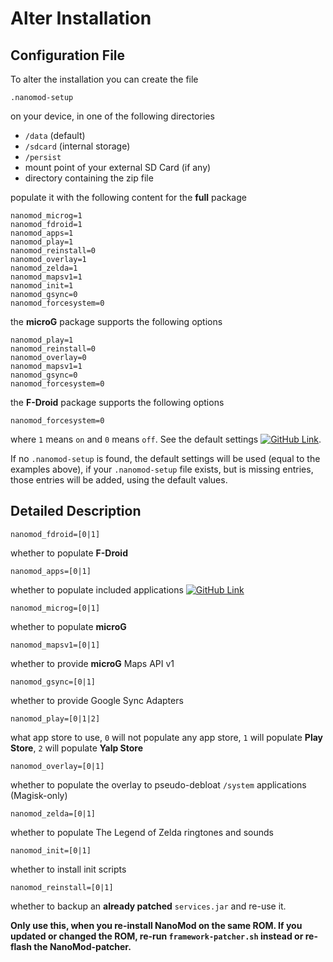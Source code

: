 # Alter Installation

## Configuration File

To alter the installation you can create the file

`.nanomod-setup`

on your device, in one of the following directories

* `/data` (default)
* `/sdcard` (internal storage)
* `/persist`
* mount point of your external SD Card (if any)
* directory containing the zip file

populate it with the following content for the **full** package

```
nanomod_microg=1
nanomod_fdroid=1
nanomod_apps=1
nanomod_play=1
nanomod_reinstall=0
nanomod_overlay=1
nanomod_zelda=1
nanomod_mapsv1=1
nanomod_init=1
nanomod_gsync=0
nanomod_forcesystem=0
```

the **microG** package supports the following options

```
nanomod_play=1
nanomod_reinstall=0
nanomod_overlay=0
nanomod_mapsv1=1
nanomod_gsync=0
nanomod_forcesystem=0
```

the **F-Droid** package supports the following options

```
nanomod_forcesystem=0
```

where `1` means `on` and `0` means `off`. See the default settings [![GitHub Link](github.png)](.nanomod-setup).

If no `.nanomod-setup` is found, the default settings will be used (equal to the examples above), if your `.nanomod-setup` file exists, but is missing entries, those entries will be added, using the default values.

## Detailed Description

`nanomod_fdroid=[0|1]`

whether to populate **F-Droid**

`nanomod_apps=[0|1]`

whether to populate included applications [![GitHub Link](doc/github.png)](doc/Applications.md)

`nanomod_microg=[0|1]`

whether to populate **microG**

`nanomod_mapsv1=[0|1]`

whether to provide **microG** Maps API v1

`nanomod_gsync=[0|1]`

whether to provide Google Sync Adapters

`nanomod_play=[0|1|2]`

what app store to use, `0` will not populate any app store, `1` will populate **Play Store**, `2` will populate **Yalp Store**

`nanomod_overlay=[0|1]`

whether to populate the overlay to pseudo-debloat `/system` applications (Magisk-only)

`nanomod_zelda=[0|1]`

whether to populate The Legend of Zelda ringtones and sounds

`nanomod_init=[0|1]`

whether to install init scripts

`nanomod_reinstall=[0|1]`

whether to backup an **already patched** `services.jar` and re-use it.

**Only use this, when you re-install NanoMod on the same ROM. If you updated or changed the ROM, re-run `framework-patcher.sh` instead or re-flash the NanoMod-patcher.**
